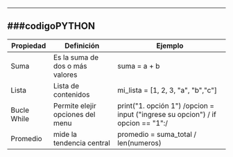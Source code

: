 -------------                    
###codigoPYTHON
 -------------                   
Propiedad  |  Definición |   Ejemplo
------------- | -------------   | -------------
Suma |  Es la suma de dos  o más valores  |  suma = a + b 
Lista  |  Lista de contenidos   |  mi_lista = [1, 2, 3, "a", "b","c"]
 Bucle While  | Permite elejir opciones del menu  | print("1. opción 1")            /opcion = input ("ingrese su opcion")    / if opcion == "1":/
Promedio  | mide la tendencia central | promedio = suma_total / len(numeros)
